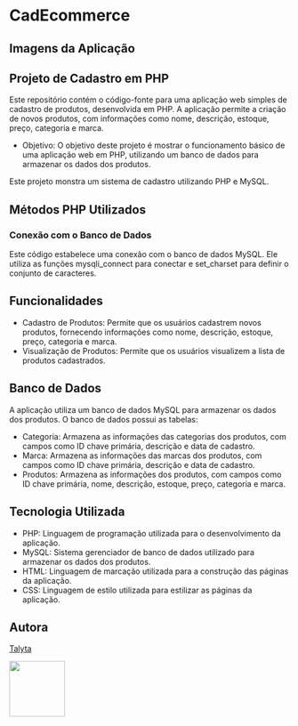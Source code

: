 # CadEcommerce

## Imagens da Aplicação

## Projeto de Cadastro em PHP

Este repositório contém o código-fonte para uma aplicação web simples de cadastro de produtos, desenvolvida em PHP. A aplicação permite a criação de novos produtos, com informações como nome, descrição, estoque, preço, categoria e marca.

* Objetivo: O objetivo deste projeto é mostrar o funcionamento básico de uma aplicação web em PHP, utilizando um banco de dados para armazenar os dados dos produtos.

Este projeto monstra um sistema de cadastro utilizando PHP e MySQL.

## Métodos PHP Utilizados
### Conexão com o Banco de Dados

Este código estabelece uma conexão com o banco de dados MySQL. Ele utiliza as funções mysqli_connect para conectar e set_charset para definir o conjunto de caracteres.

## Funcionalidades

* Cadastro de Produtos: Permite que os usuários cadastrem novos produtos, fornecendo informações como nome, descrição, estoque, preço, categoria e marca.
* Visualização de Produtos: Permite que os usuários visualizem a lista de produtos cadastrados.

## Banco de Dados 

A aplicação utiliza um banco de dados MySQL para armazenar os dados dos produtos. O banco de dados possui as tabelas:

* Categoria: Armazena as informações das categorias dos produtos, com campos como ID chave primária, descrição e data de cadastro.
* Marca: Armazena as informações das marcas dos produtos, com campos como ID chave primária, descrição e data de cadastro.
* Produtos: Armazena as informações dos produtos, com campos como ID chave primária, nome, descrição, estoque, preço, categoria e marca.

## Tecnologia Utilizada

* PHP: Linguagem de programação utilizada para o desenvolvimento da aplicação.
* MySQL: Sistema gerenciador de banco de dados utilizado para armazenar os dados dos produtos.
* HTML: Linguagem de marcação utilizada para a construção das páginas da aplicação.
* CSS: Linguagem de estilo utilizada para estilizar as páginas da aplicação.

## Autora

[Talyta](https://github.com/poxxataly26/cadecommerce) 

<img src="" width="100px">
